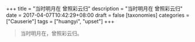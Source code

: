 +++
title = "当时明月在 曾照彩云归"
description = "当时明月在 曾照彩云归"
date = 2017-04-07T10:42:29+08:00
draft = false
[taxonomies]
categories =  ["Causerie"]
tags = ["huangyi", "upset"]
+++

<blockquote class="blockquote-center">
当时明月在，曾照彩云归。
</blockquote>
